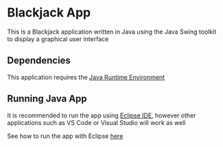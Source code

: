 # Blackjack App
This is a Blackjack application written in Java using the Java Swing toolkit to display a graphical user interface

## Dependencies
This application requires the [Java Runtime Environment](https://www.java.com/download/ie_manual.jsp)

## Running Java App
It is recommended to run the app using [Eclipse IDE](https://eclipseide.org/), however other applications such as VS Code or Visual Studio will work as well

See how to run the app with Eclipse [here](https://help.eclipse.org/latest/index.jsp?topic=%2Forg.eclipse.jdt.doc.user%2Ftasks%2Ftask-launching_java_program.htm)

